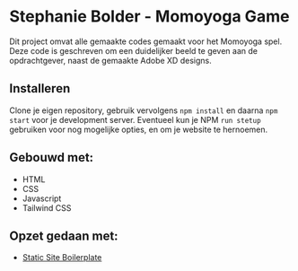 # Stephanie Bolder - Momoyoga Game
Dit project omvat alle gemaakte codes gemaakt voor het Momoyoga spel. Deze code is geschreven om een duidelijker beeld te geven aan de opdrachtgever, naast de gemaakte Adobe XD designs. 

## Installeren
Clone je eigen repository, gebruik vervolgens ```npm install``` en daarna ```npm start``` voor je development server. Eventueel kun je NPM ```run stetup``` gebruiken voor nog mogelijke opties, en om je website te hernoemen.

## Gebouwd met:
-	HTML
-	CSS
-	Javascript
-	Tailwind CSS

## Opzet gedaan met:
* [Static Site Boilerplate](https://github.com/aadvdh/static-site-boilerplate-tailwindcss)
